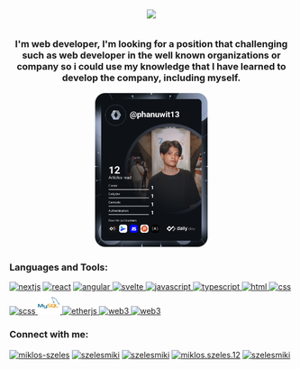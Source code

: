 <h1 align="center">
<p align="center">
  <img src="https://readme-typing-svg.herokuapp.com?size=32&center=true&vCenter=true&width=440&height=60&lines=Hi+%F0%9F%91%8B%2C+I'm+Big+Phanuwit">
</p>
</h1>

<h3 align="center">
I'm web developer, I'm looking for a position that challenging such as web developer in the well known organizations or company so i could use my knowledge that l have learned to develop the company, including myself.
</h3>
<p align="center">
<a href="https://app.daily.dev/phanuwit13"><img src="https://github.com/phanuwit13/phanuwit13/blob/main/devcard.svg" width="200" alt="Phanuwit Kitt.'s Dev Card"/></a>
</p>

<h3 align="left">Languages and Tools:</h3>
<p align="left">

<a href="https://nextjs.org/" target="_blank" rel="noreferrer"><img src="https://ui-lib.com/blog/wp-content/uploads/2021/12/nextjs-boilerplate-logo.png" alt="nextjs" width="40" height="40"/></a>
<a href="https://reactjs.org/" target="_blank" rel="noreferrer"><img src="https://raw.githubusercontent.com/rahuldkjain/github-profile-readme-generator/master/src/images/icons/FrontendDevelopment/reactjs.svg" alt="react" width="40" height="40"/></a>
<a href="https://angular.io/" target="_blank" rel="noreferrer"><img src="https://raw.githubusercontent.com/rahuldkjain/github-profile-readme-generator/master/src/images/icons/FrontendDevelopment/angularjs.svg" alt="angular" width="40" height="40"/> </a> 
<a href="https://svelte.dev/" target="blank" rel="noreferrer"> <img src="https://raw.githubusercontent.com/rahuldkjain/github-profile-readme-generator/master/src/images/icons/FrontendDevelopment/svelte.svg" alt="svelte" width="40" height="40"/> </a>
<a href="https://developer.mozilla.org/en-US/docs/Web/JavaScript" target="_blank" rel="noreferrer"> <img src="https://raw.githubusercontent.com/rahuldkjain/github-profile-readme-generator/master/src/images/icons/ProgrammingLanguages/javascript.svg" alt="javascript" width="40" height="40"/> </a>
<a href="https://www.typescriptlang.org/" target="_blank" rel="noreferrer"> <img src="https://raw.githubusercontent.com/rahuldkjain/github-profile-readme-generator/master/src/images/icons/ProgrammingLanguages/typescript.svg" alt="typescript" width="40" height="40"/> </a>
<a href="https://developer.mozilla.org/en-US/docs/Web/HTML" target="_blank" rel="noreferrer"> <img src="https://raw.githubusercontent.com/rahuldkjain/github-profile-readme-generator/master/src/images/icons/FrontendDevelopment/html.svg" alt="html" width="40" height="40"/> </a>
<a href="https://developer.mozilla.org/en-US/docs/Web/CSS" target="_blank" rel="noreferrer"> <img src="https://raw.githubusercontent.com/rahuldkjain/github-profile-readme-generator/master/src/images/icons/FrontendDevelopment/css.svg" alt="css" width="40" height="40"/> </a>
<a href="https://sass-lang.com/" target="_blank" rel="noreferrer"> <img src="https://raw.githubusercontent.com/rahuldkjain/github-profile-readme-generator/master/src/images/icons/FrontendDevelopment/sass.svg" alt="scss" width="40" height="40"/> </a>
<a href="https://www.mysql.com/" target="_blank" rel="noreferrer"> <img src="https://raw.githubusercontent.com/devicons/devicon/master/icons/mysql/mysql-original-wordmark.svg" alt="mysql" width="40" height="40"/> </a>
<a href="https://docs.ethers.io/v5/" target="_blank" rel="noreferrer"> <img src="https://gitcoin.co/blog/wp-content/uploads/2022/07/ethersjs.png" alt="etherjs" width="40" height="40"/> </a>
<a href="https://web3js.readthedocs.io/en/v1.7.4/" target="_blank" rel="noreferrer"> <img src="https://seeklogo.com/images/W/web3js-logo-62DEE79B50-seeklogo.com.png" alt="web3" width="40" height="40"/> </a>
<a href="https://redux.js.org/" target="_blank" rel="noreferrer"> <img src="https://raw.githubusercontent.com/rahuldkjain/github-profile-readme-generator/master/src/images/icons/FrontendDevelopment/redux.svg" alt="web3" width="40" height="40"/> </a>

 </p>

<h3 align="left">Connect with me:</h3>
<p align="left">
<a href="https://www.linkedin.com/in/phanuwit-kittirong-6a0951225/" target="_blank"><img align="center" src="https://raw.githubusercontent.com/rahuldkjain/github-profile-readme-generator/master/src/images/icons/Social/linked-in-alt.svg" alt="miklos-szeles" height="30" width="30" /></a>
<a href="https://phanuwit-k.pages.dev/" target="_blank"><img align="center" src="https://cdn-icons-png.flaticon.com/512/3135/3135715.png" alt="szelesmiki" height="30" width="30" /></a>
<a href="https://getlinks.com/p/phanuwit-kittirong-d2f0ba3f" target="_blank"><img align="center" src="https://getlinks.com/static/images/favicon.ico" alt="szelesmiki" height="30" width="30" /></a>
<a href="https://www.facebook.com/big.phanuwit" target="_blank"><img align="center" src="https://raw.githubusercontent.com/rahuldkjain/github-profile-readme-generator/master/src/images/icons/Social/facebook.svg" alt="miklos.szeles.12" height="30" width="30" /></a>
<a href="https://www.instagram.com/big.kitt/" target="_blank"><img align="center" src="https://raw.githubusercontent.com/rahuldkjain/github-profile-readme-generator/master/src/images/icons/Social/instagram.svg" alt="szelesmiki" height="30" width="30" /></a>


</p>
